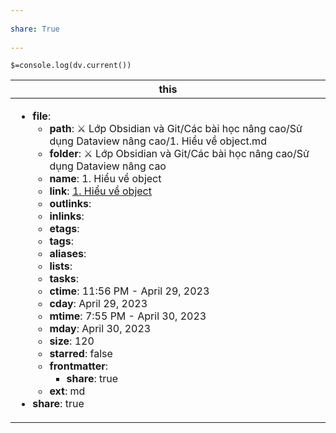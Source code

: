 ---  
share: True  
---  
`$=console.log(dv.current())`  
| this                                                                                                                                                                                                                                                                                                                                                                                                                                                                                                                                                                                                                                                                                                                                                                                                                                                                                                                                                                                                                         |  
| ---------------------------------------------------------------------------------------------------------------------------------------------------------------------------------------------------------------------------------------------------------------------------------------------------------------------------------------------------------------------------------------------------------------------------------------------------------------------------------------------------------------------------------------------------------------------------------------------------------------------------------------------------------------------------------------------------------------------------------------------------------------------------------------------------------------------------------------------------------------------------------------------------------------------------------------------------------------------------------------------------------------------------- |  
| <ul><li><b>file</b>: <ul><li><b>path</b>: ⚔️ Lớp Obsidian và Git/Các bài học nâng cao/Sử dụng Dataview nâng cao/1. Hiểu về object.md</li><li><b>folder</b>: ⚔️ Lớp Obsidian và Git/Các bài học nâng cao/Sử dụng Dataview nâng cao</li><li><b>name</b>: 1. Hiểu về object</li><li><b>link</b>: [1. Hiểu về object](%E2%9A%94%EF%B8%8F%20L%E1%BB%9Bp%20Obsidian%20v%C3%A0%20Git/C%C3%A1c%20b%C3%A0i%20h%E1%BB%8Dc%20n%C3%A2ng%20cao/S%E1%BB%AD%20d%E1%BB%A5ng%20Dataview%20n%C3%A2ng%20cao/1.%20Hi%E1%BB%83u%20v%E1%BB%81%20object.md.md)</li><li><b>outlinks</b>: <ul></ul></li><li><b>inlinks</b>: <ul></ul></li><li><b>etags</b>: <ul></ul></li><li><b>tags</b>: <ul></ul></li><li><b>aliases</b>: <ul></ul></li><li><b>lists</b>: <ul></ul></li><li><b>tasks</b>: <ul></ul></li><li><b>ctime</b>: 11:56 PM - April 29, 2023</li><li><b>cday</b>: April 29, 2023</li><li><b>mtime</b>: 7:55 PM - April 30, 2023</li><li><b>mday</b>: April 30, 2023</li><li><b>size</b>: 120</li><li><b>starred</b>: false</li><li><b>frontmatter</b>: <ul><li><b>share</b>: true</li></ul></li><li><b>ext</b>: md</li></ul></li><li><b>share</b>: true</li></ul> |  
  
